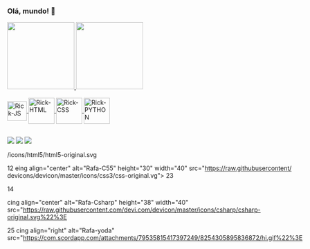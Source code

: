 ### Olá, mundo! 👋

<div>
  <a href="https://github.com/ricardomartino">
  <img height=155em src="https://github-readme-stats.vercel.app/api?username=ricardomartino&theme=tokyonight"/>
  <img height=155em src="https://github-readme-stats.vercel.app/api/top-langs/?username=ricardomartino&layout=compact&theme=tokyonight"/>
</div>
  
<div style="display: inline-block"><br>
  <img align="center" alt="Rick-JS" height="45" width="45" src="https://cdn.jsdelivr.net/gh/devicons/devicon/icons/javascript/javascript-plain.svg"/>
  <img align="center" alt="Rick-HTML" height="60" width="60" src="https://cdn.jsdelivr.net/gh/devicons/devicon/icons/html5/html5-plain-wordmark.svg"/>
  <img align="center" alt="Rick-CSS" height="60" width="60" src="https://cdn.jsdelivr.net/gh/devicons/devicon/icons/css3/css3-plain-wordmark.svg"/>
  <img align="center" alt="Rick-PYTHON" height="60" width="60" src="https://cdn.jsdelivr.net/gh/devicons/devicon/icons/python/python-original.svg"/>
<div>

##
  
<div>
  <a href = "ricardo.martinodev@gmail.com"><img src="https://img.shields.io/badge/Gmail-D14836?style=for-the-badge&logo=gmail&logoColor=white" target="_blank"></a>
  <a href = "https://www.instagram.com/rick.martinoo/"><img src="https://img.shields.io/badge/Instagram-E4405F?style=for-the-badge&logo=instagram&logoColor=white" target="_blank"></a>
  <a href = "https://twitter.com/ricmartinno"><img src="[https://img.shields.io/badge/Gmail-D14836?style=for-the-badge&logo=gmail&logoColor=white]https://img.shields.io/badge/Twitter-1DA1F2?style=for-the-badge&logo=twitter&logoColor=white" target="_blank"></a>
</div>

/icons/html5/html5-original.svg

12 eing align="center" alt="Rafa-C55" height="30" width="40" src="https://raw.githubusercontent/ devicons/devicon/master/icons/css3/css-original.vg"> 23 <ing align="center" alt="Rafa-Python" height="38" width="40" src="https://raw.githubusercont/ devicons/devicon/master/icons/python/python-original.svg">

14

cing align="center" alt="Rafa-Csharp" height="38" width="40" src="https://raw.githubusercontent.com/devi.com/devicon/master/icons/csharp/csharp-original.svg%22%3E

25 cing align="right" alt="Rafa-yoda" src="https://com.scordapp.com/attachments/79535815417397249/8254305895836872/hi.gif%22%3E
